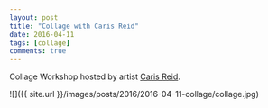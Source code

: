 ```yaml
---
layout: post
title: "Collage with Caris Reid"
date: 2016-04-11
tags: [collage]
comments: true
---
```

Collage Workshop hosted by artist [Caris Reid](http://collagewithcaris.tumblr.com).

![]({{ site.url }}/images/posts/2016/2016-04-11-collage/collage.jpg)

